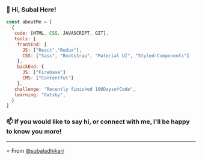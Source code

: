 ### 👋 Hi, Subal Here!



```javascript
const aboutMe = [ 
  {
   code: [HTML, CSS, JAVASCRIPT, GIT],
   tools: {
    frontEnd: {
      JS: ["React","Redux"],
      CSS: ["Sass", "Bootstrap", "Material UI", "Styled-Components"]
    },
    backEnd: {
      JS: ["Firebase"]
      CMS: ["Contentful"]
    },
   challenge: "Recently finished 100DaysofCode",
   learning: "Gatsby",
  }
]
```

### 📫 If you would like to say hi, or connect with me, I'll be happy to know you more!

---

⭐️ From [@subaladhikari](https://github.com/subaladhikari)

<!---
subaladhikari/subaladhikari is a ✨ special ✨ repository because its `README.md` (this file) appears on your GitHub profile.
You can click the Preview link to take a look at your changes.
--->
